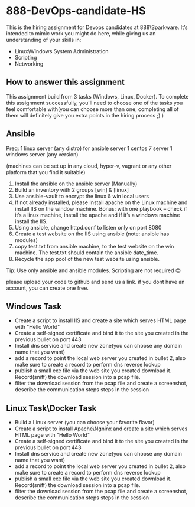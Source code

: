 # 888-DevOps-candidate-HS
This is the hiring assignment for Devops candidates at 888\Sparkware. It’s intended to mimic work you might do here, while giving us an understanding of your skills in: 

  - Linux\Windows System Administration
  - Scripting
  - Networking
  
## How to answer this assignment
This assignment build from 3 tasks (Windows, Linux, Docker). To complete this assignment successfully, you'll need to choose one of the tasks you feel comfortable with(you can choose more than one, completing all of them will definitely give you extra points in the hiring process ;) )

## Ansible ##
Preq:
1 linux server (any distro) for ansible server
1 centos 7 server
1 windows server (any version)

(machines can be set up in any cloud, hyper-v, vagrant or any other platform that you find it suitable)
1.	Install the ansible on the ansible server (Manually)
2.	Build an inventory with 2 groups [win] & [linux] 
3.	Use ansible-vault to encrypt the linux & win local users
4.	If not already installed, please Install apache on the Linux machine and install IIS on the window machine.
    Bonus: with one playbook – check if it’s a linux machine, install the apache and if it’s a windows machine install the IIS.
5.	Using ansible, change httpd.conf to listen only on port 8080
6.	Create a test website on the IIS using ansible (note: ansible has modules)
7.	copy test.txt from ansible machine, to the test website on the win machine. The test.txt should contain the ansible date_time.
8.	Recycle the app pool of the new test website using ansible.

Tip:
Use only ansible and ansible modules. Scripting are not required 😊

please upload your code to github and send us a link. if you dont have an account, you can create one free.


## Windows Task

  - Create a script to install IIS and create a site which serves HTML page with "Hello World"
  - Create a self-signed certificate and bind it to the site you created in the previous bullet on port 443
  - Install dns service and create new zone(you can choose any domain name that you want)
  - add a record to point the local web server you created in bullet 2, also make sure to create a record to perform dns reverse lookup
  - publish a small exe file via the web site you created download it. Record(sniff) the download session into a pcap file.
  - filter the download session from the pcap file and create a screenshot, describe the communication steps steps in the session

## Linux Task\Docker Task

- Build a Linux server (you can choose your favorite flavor)
- Create a script to install Apache\Ngninx and create a site which serves HTML page with "Hello World"
- Create a self-signed certificate and bind it to the site you created in the previous bullet on port 443
- Install dns service and create new zone(you can choose any domain name that you want)
- add a record to point the local web server you created in bullet 2, also make sure to create a record to perform dns reverse lookup
- publish a small exe file via the web site you created download it. Record(sniff) the download session into a pcap file.
- filter the download session from the pcap file and create a screenshot, describe the communication steps steps in the session

